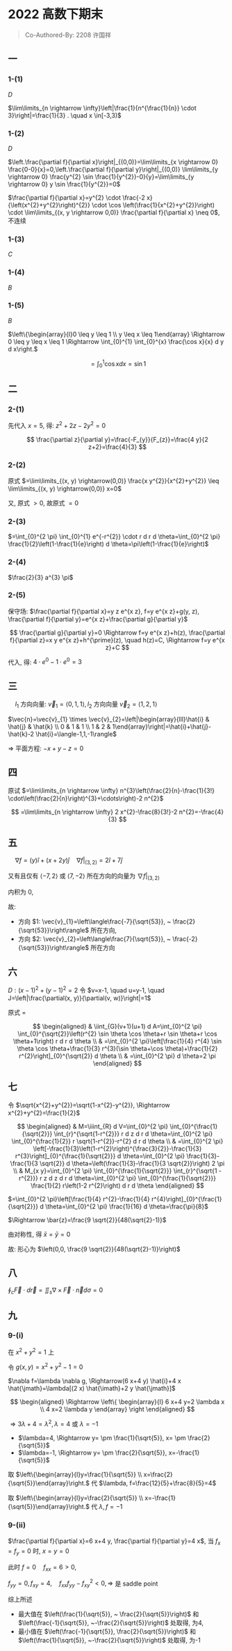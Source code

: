 # 2022 高数下期末

> Co-Authored-By: 2208 许国祥

## 一

### 1-(1)

$D$

$\lim\limits_{n \rightarrow \infty}\left|\frac{1}{n^{\frac{1}{n}} \cdot 3}\right|=\frac{1}{3} . \quad x \in[-3,3)$

### 1-(2)

$D$

$\left.\frac{\partial f}{\partial x}\right|_{(0,0)}=\lim\limits_{x \rightarrow 0} \frac{0-0}{x}=0,\left.\frac{\partial f}{\partial y}\right|_{(0,0)} \lim\limits_{y \rightarrow 0} \frac{y^{2} \sin \frac{1}{y^{2}}-0}{y}=\lim\limits_{y \rightarrow 0} y \sin \frac{1}{y^{2}}=0$

$\frac{\partial f}{\partial x}=y^{2} \cdot \frac{-2 x}{\left(x^{2}+y^{2}\right)^{2}} \cdot \cos \left(\frac{1}{x^{2}+y^{2}}\right) \cdot \lim\limits_{(x, y \rightarrow 0,0)} \frac{\partial f}{\partial x} \neq 0$, 不连续

### 1-(3)

$C$

### 1-(4)

$B$

### 1-(5)

$B$

$\left\{\begin{array}{l}0 \leq y \leq 1 \\ y \leq x \leq 1\end{array} \Rightarrow 0 \leq y \leq x \leq 1 \Rightarrow \int_{0}^{1} \int_{0}^{x} \frac{\cos x}{x} d y d x\right.$

$$
=\int_{0}^{1} \cos x d x=\sin 1
$$

## 二

### 2-(1)

先代入 $x=5$, 得: $z^{2}+2 z-2 y^{2}=0$

$$
\frac{\partial z}{\partial y}=\frac{-F_{y}}{F_{z}}=\frac{4 y}{2 z+2}=\frac{4}{3}
$$

### 2-(2)

原式 $=\lim\limits_{(x, y) \rightarrow(0,0)} \frac{x y^{2}}{x^{2}+y^{2}} \leq \lim\limits_{(x, y) \rightarrow(0,0)} x=0$

又, 原式 $>0$, 故原式 $=0$

### 2-(3)

$=\int_{0}^{2 \pi} \int_{0}^{1} e^{-r^{2}} \cdot r d r d \theta=\int_{0}^{2 \pi} \frac{1}{2}\left(1-\frac{1}{e}\right) d \theta=\pi\left(1-\frac{1}{e}\right)$

### 2-(4)

$\frac{2}{3} a^{3} \pi$

### 2-(5)

保守场: $\frac{\partial f}{\partial x}=y z e^{x z}, f=y e^{x z}+g(y, z), \frac{\partial f}{\partial y}=e^{x z}+\frac{\partial g}{\partial y}$

$$
\frac{\partial g}{\partial y}=0 \Rightarrow f=y e^{x z}+h(z), \frac{\partial f}{\partial z}=x y e^{x z}+h^{\prime}(z), \quad h(z)=C, \Rightarrow f=y e^{x z}+C
$$

代入, 得:  $4 \cdot e^{0}-1 \cdot e^{0}=3$

## 三

$\quad l_{1}$ 方向向量: $\vec{v}_{1}=\langle0,1,1\rangle, l_{2}$ 方向向量 $\vec{v}_{2}=\langle1,2,1\rangle$

$\vec{n}=\vec{v}_{1} \times \vec{v}_{2}=\left|\begin{array}{lll}\hat{i} & \hat{j} & \hat{k} \\ 0 & 1 & 1 \\ 1 & 2 & 1\end{array}\right|=\hat{i}+\hat{j}-\hat{k}-2 \hat{i}=\langle-1,1,-1\rangle$

$\Rightarrow$ 平面方程: $-x+y-z=0$

## 四

原试 $=\lim\limits_{n \rightarrow \infty} n^{3}\left(\frac{2}{n}-\frac{1}{3!} \cdot\left(\frac{2}{n}\right)^{3}+\cdots\right)-2 n^{2}$

$$
=\lim\limits_{n \rightarrow \infty} 2 x^{2}-\frac{8}{3!}-2 n^{2}=-\frac{4}{3}
$$

## 五

$\quad \nabla f=(y) \hat{i}+\left.(x+2 y) \hat{j} \quad \nabla f\right|_{(3,2)}=2 \hat{i}+7 \hat{j}$

又有且仅有 $\langle-7,2\rangle$ 或 $\langle 7,-2\rangle$ 所在方向的向量为 $\left.\nabla f\right|_{(3,2)}$

内积为 0,

故:

+ 方向 $1: \vec{v}_{1}=\left\langle\frac{-7}{\sqrt{53}}, ~ \frac{2}{\sqrt{53}}\right\rangle$ 所在方向,
+ 方向 $2: \vec{v}_{2}=\left\langle\frac{7}{\sqrt{53}}, ~ \frac{-2}{\sqrt{53}}\right\rangle$ 所在方向

## 六

$D:(x-1)^{2}+(y-1)^{2}=2$ 令 $v=x-1, \quad u=y-1, \quad J=\left|\frac{\partial(x, y)}{\partial(v, w)}\right|=1$

原式 =

$$
\begin{aligned}
& \iint_{G}(v+1)(u+1) d A=\int_{0}^{2 \pi} \int_{0}^{\sqrt{2}}\left(r^{2} \sin \theta \cos \theta+r \sin \theta+r \cos \theta+1\right) r d r d \theta \\
& =\int_{0}^{2 \pi}\left[\frac{1}{4} r^{4} \sin \theta \cos \theta+\frac{1}{3} r^{3}(\sin \theta+\cos \theta)+\frac{1}{2} r^{2}\right]_{0}^{\sqrt{2}} d \theta \\
& =\int_{0}^{2 \pi} d \theta=2 \pi
\end{aligned}
$$

## 七

令 $\sqrt{x^{2}+y^{2}}=\sqrt{1-x^{2}-y^{2}}, \Rightarrow x^{2}+y^{2}=\frac{1}{2}$

$$
\begin{aligned}
& M=\iiint_{R} d V=\int_{0}^{2 \pi} \int_{0}^{\frac{1}{\sqrt{2}}} \int_{r}^{\sqrt{1-r^{2}}} r d z d r d \theta=\int_{0}^{2 \pi} \int_{0}^{\frac{1}{2}} r \sqrt{1-r^{2}}-r^{2} d r d \theta \\
& =\int_{0}^{2 \pi} \left[-\frac{1}{3}\left(1-r^{2}\right)^{\frac{3}{2}}-\frac{1}{3} r^{3}\right]_{0}^{\frac{1}{\sqrt{2}}} d \theta=\int_{0}^{2 \pi} \frac{1}{3}-\frac{1}{3 \sqrt{2}} d \theta=\left(\frac{1}{3}-\frac{1}{3 \sqrt{2}}\right) 2 \pi \\
& M_{x y}=\int_{0}^{2 \pi} \int_{0}^{\frac{1}{\sqrt{2}}} \int_{r}^{\sqrt{1 -r^{2}}} r z d z d r d \theta=\int_{0}^{2 \pi} \int_{0}^{\frac{1}{\sqrt{2}}} \frac{1}{2} r\left(1-2 r^{2}\right) d r d \theta
\end{aligned}
$$

$=\int_{0}^{2 \pi}\left[\frac{1}{4} r^{2}-\frac{1}{4} r^{4}\right]_{0}^{\frac{1}{\sqrt{2}}} d \theta=\int_{0}^{2 \pi} \frac{1}{16} d \theta=\frac{\pi}{8}$

$\Rightarrow \bar{z}=\frac{9 \sqrt{2}}{48(\sqrt{2}-1)}$

由对称性, 得 $\bar{x}=\bar{y}=0$

故: 形心为 $\left(0,0, \frac{9 \sqrt{2}}{48(\sqrt{2}-1)}\right)$

## 八

$\oint_{c} \vec{F} \cdot d \vec{r}=\iint_{s} \nabla \times \vec{F} \cdot \vec{n} d \sigma=0$

## 九

### 9-(i)

在 $x^{2}+y^{2}=1$ 上

令 $g(x, y)=x^{2}+y^{2}-1=0$

$\nabla f=\lambda \nabla g, \Rightarrow(6 x+4 y) \hat{i}+4 x \hat{\jmath}=\lambda[(2 x) \hat{\imath}+2 y \hat{\jmath}]$

$$
\begin{aligned}
\Rightarrow \left\{
\begin{array}{l}
6 x+4 y=2 \lambda x  \\
4 x=2 \lambda y
\end{array} \right
\end{aligned}
$$

$\Rightarrow 3 \lambda+4=\lambda^{2}, \lambda=4 \text { 或 } \lambda=-1$

+ $\lambda=4, \Rightarrow y= \pm \frac{1}{\sqrt{5}}, x= \pm \frac{2}{\sqrt{5}}$
+ $\lambda=-1, \Rightarrow y= \pm \frac{2}{\sqrt{5}}, x=-\frac{1}{\sqrt{5}}$

取 $\left\{\begin{array}{l}y=\frac{1}{\sqrt{5}} \\ x=\frac{2}{\sqrt{5}}\end{array}\right.$ 代 $\lambda, f=\frac{12}{5}+\frac{8}{5}=4$

取 $\left\{\begin{array}{l}y=\frac{2}{\sqrt{5}} \\ x=-\frac{1}{\sqrt{5}}\end{array}\right.$ 代 $\lambda, f=-1$

### 9-(ii)

$\frac{\partial f}{\partial x}=6 x+4 y, \frac{\partial f}{\partial y}=4 x$, 当 $f_{x}=f_{y}=0$ 时, $x=y=0$

此时 $f=0 \quad f_{x x}=6>0$,

$f_{y y}=0, f_{x y}=4, \quad f_{x x} f_{y y}-f_{x y}^{2}<0, \Rightarrow$ 是 saddle point

综上所述

+ 最大值在 $\left(\frac{1}{\sqrt{5}}, ~ \frac{2}{\sqrt{5}}\right)$ 和 $\left(\frac{-1}{\sqrt{5}}, ~-\frac{2}{\sqrt{5}}\right)$ 处取得, 为4,
+ 最小值在 $\left(\frac{-1}{\sqrt{5}}, \frac{2}{\sqrt{5}}\right)$ 和 $\left(\frac{1}{\sqrt{5}}, ~-\frac{2}{\sqrt{5}}\right)$ 处取得, 为-1
